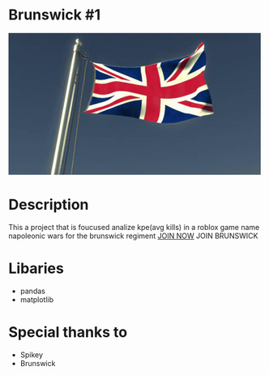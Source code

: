 # Brunswick #1

![](uk-united-kingdom.gif)

# Description
This a project that is foucused analize kpe(avg kills) in a roblox game name napoleonic wars for the brunswick regiment
[JOIN NOW](https://discord.gg/CdnRMn8ZU4) JOIN BRUNSWICK 


# Libaries
- pandas
- matplotlib

# Special thanks to
- Spikey                                           
- Brunswick                                
